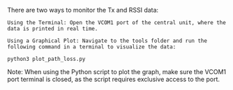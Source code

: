 There are two ways to monitor the Tx and RSSI data:

    Using the Terminal: Open the VCOM1 port of the central unit, where the data is printed in real time.

    Using a Graphical Plot: Navigate to the tools folder and run the following command in a terminal to visualize the data:

    python3 plot_path_loss.py

Note: When using the Python script to plot the graph, make sure the VCOM1 port terminal is closed, as the script requires exclusive access to the port.
